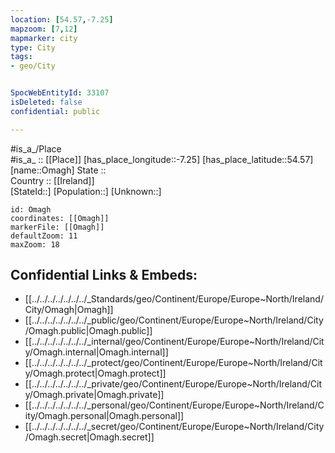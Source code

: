 ```yaml
---
location: [54.57,-7.25] 
mapzoom: [7,12] 
mapmarker: city 
type: City
tags:
- geo/City


SpocWebEntityId: 33107
isDeleted: false
confidential: public

---
```

#is_a_/Place  
#is_a_ :: [[Place]] 
[has_place_longitude::-7.25] 
[has_place_latitude::54.57] 
[name::Omagh] 
State ::  
Country :: [[Ireland]]  
[StateId::] 
[Population::] 
[Unknown::] 


```leaflet
id: Omagh
coordinates: [[Omagh]] 
markerFile: [[Omagh]] 
defaultZoom: 11 
maxZoom: 18
```


## Confidential Links & Embeds: 
- [[../../../../../../../_Standards/geo/Continent/Europe/Europe~North/Ireland/City/Omagh|Omagh]] 
- [[../../../../../../../_public/geo/Continent/Europe/Europe~North/Ireland/City/Omagh.public|Omagh.public]] 
- [[../../../../../../../_internal/geo/Continent/Europe/Europe~North/Ireland/City/Omagh.internal|Omagh.internal]] 
- [[../../../../../../../_protect/geo/Continent/Europe/Europe~North/Ireland/City/Omagh.protect|Omagh.protect]] 
- [[../../../../../../../_private/geo/Continent/Europe/Europe~North/Ireland/City/Omagh.private|Omagh.private]] 
- [[../../../../../../../_personal/geo/Continent/Europe/Europe~North/Ireland/City/Omagh.personal|Omagh.personal]] 
- [[../../../../../../../_secret/geo/Continent/Europe/Europe~North/Ireland/City/Omagh.secret|Omagh.secret]] 

